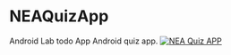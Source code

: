 # NEAQuizApp
Android Lab todo App
Android quiz app.
[![NEA Quiz APP](https://github.com/mk1995/NEAQuizApp/blob/master/NEAQuiz.gif "NEA Quiz APP")](https://github.com/mk1995/NEAQuizApp/blob/master/NEAQuiz.gif "NEA Quiz APP") 
